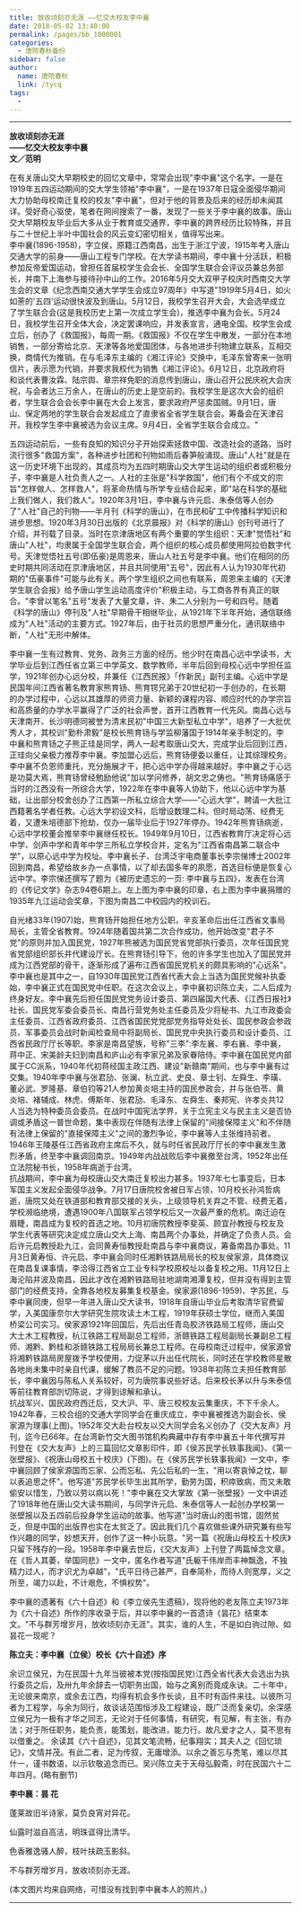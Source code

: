 ```yaml
---
title: 放收顷刻亦无涯 ——忆交大校友李中襄
date: 2018-05-02 13:40:00
permalink: /pages/bb_1000001
categories: 
  - 唐院春秋备份
sidebar: false
author: 
  name: 唐院春秋
  link: /tycq
tags: 
  - 
---
```


* * *

**放收顷刻亦无涯  
——忆交大校友李中襄  
文／范明**

在有关唐山交大早期校史的回忆文章中，常常会出现"李中襄"这个名字。一是在1919年五四运动期间的交大学生领袖"李中襄"，一是在1937年日寇全面侵华期间大力协助母校南迁复校的校友"李中襄"，但对于他的背景及后来的经历却未闻其详。受好奇心驱使，笔者在网间搜索了一番，发现了一些关于李中襄的故事。唐山交大早期校友毕业后大多从业于教育或交通界，李中襄的跨界经历比较特殊，并且与二十世纪上半叶中国社会的风云变幻密切相关，值得写出来。  
李中襄(1896-1958)，字立侯，原籍江西南昌，出生于浙江宁波，1915年考入唐山交通大学的前身——唐山工程专门学校。在大学读书期间，李中襄十分活跃，积极参加反帝爱国运动，曾担任首届校学生会会长、全国学生联合会评议员兼总务部长，并南下上海参与接待孙中山的工作。2016年5月交大双甲子校庆时西南交大学生会的文章《纪念西南交通大学学生会成立97周年》中写道"1919年5月4日，如火如荼的'五四'运动很快波及到唐山。5月12日，我校学生召开大会，大会选举成立了学生联合会(这是我校历史上第一次成立学生会)，推选李中襄为会长。5月24日，我校学生召开全体大会，决定罢课响应，并发表宣言，通电全国。校学生会成立后，创办了《救国报》，每周一期。《救国报》不仅在学生中散发，一部分在本地销售，一部分寄给北京、天津等各地爱国团体，与各地进步刊物建立联系，互相交换，商情代为推销。在与毛泽东主编的《湘江评论》交换中，毛泽东曾寄来一张明信片，表示愿为代销，并要求我校代为销售《湘江评论》。6月12日，北京政府将和谈代表曹汝霖、陆宗舆、章宗祥免职的消息传到唐山，唐山召开公民庆祝大会庆祝，与会者达三万余人，在唐山的历史上是空前的。我校学生是这次大会的组织者，学生联合会会长李中襄在大会上发言，要求政府严惩卖国贼。9月1日，唐山、保定两地的学生联合会发起成立了直隶省全省学生联合会。筹备会在天津召开。我校学生李中襄被选为会议主席。9月4日，全省学生联合会成立。"  

五四运动前后，一些有良知的知识分子开始探索拯救中国、改造社会的道路，当时流行很多"救国方案"，各种进步社团和刊物如雨后春笋般涌现。唐山"人社"就是在这一历史环境下出现的，其成员均为五四时期唐山交大学生运动的组织者或积极分子，李中襄是人社负责人之一。人社的主张是"科学救国"，他们有个不成文的宗旨"怎样做人、怎样救人"，将革命热情与所学专业结合起来，即"站在科学的基础上我们做人，我们救人"。1920年3月1日，李中襄与许元启、朱泰信等人创办了"人社"自己的刊物——半月刊《科学的唐山》，在市民和矿工中传播科学知识和进步思想。1920年3月30日出版的《北京晨报》对《科学的唐山》创刊号进行了介绍，并刊载了目录。当时在京津唐地区有两个重要的学生组织：天津"觉悟社"和唐山"人社"，均隶属于全国学生联合会，两个组织的核心成员都使用阿拉伯数字代号。天津觉悟社五号(即伍豪)是周恩来，唐山人社五号是李中襄。他们在相同的历史时期共同活动在京津唐地区，并且共同使用"五号"，因此有人认为1930年代初期的"伍豪事件"可能与此有关。两个学生组织之间也有联系，周恩来主编的《天津学生联合会报》给予唐山学生运动高度评价"积极主动，与工商各界有真正的联合。"李曾以笔名"五号"发表了大量文章，许、朱二人分别为一号和四号。随着《科学的唐山》停刊及"人社"早期骨干相继毕业，从1921年下半年开始，通信联络成为"人社"活动的主要方式。1927年后，由于社员的思想严重分化，通讯联络中断，"人社"无形中解体。

李中襄一生有过教育、党务、政务三方面的经历。他少时在南昌心远中学读书，大学毕业后到江西任省立第三中学英文、数学教师，半年后回到母校心远中学担任监学，1921年创办心远分校，并兼任《江西民报》「作新民」副刊主编。心远中学是民国年间江西省著名教育家熊育钖、熊育锷兄弟于20世纪初一手创办的，在长期的办学过程中，心远以其雄厚的师资力量、新颖的课程内容、顺应时代的办学宗旨和高质量的办学水平赢得了广泛的社会声誉，首开江西教育一代先风。南昌心远与天津南开、长沙明德同被誉为清末民初"中国三大新型私立中学"，培养了一大批优秀人才，其校训"勤朴肃毅"是校长熊育钖与学监柳藩国于1914年亲手制定的。李中襄和熊育钖之子熊正珪是同学，两人一起考取唐山交大，完成学业后回到江西，正珪向父亲极力推荐李中襄。李加盟心远后，熊育钖便委以重任，让其综理校务。李中襄不负恩师重托，充分施展才干，把心远中学办得越来越好。李中襄之于心远是功莫大焉，熊育钖曾经勉励他说"加以学问修养，胡文忠之俦也。"熊育钖痛感于当时的江西没有一所综合大学，1922年在李中襄等人协助下，他以心远中学为基础，让出部分校舍创办了江西第一所私立综合大学——"心远大学"，聘请一大批江西籍著名学者任教。心远大学初设文科，后增设数理二科。但时局动荡、经费无着，又遭朱培德部下抢劫，仅办一届毕业后于1927年停办。1942年熊育钖病逝，心远中学校董会推举李中襄继任校长。1949年9月10日，江西省教育厅决定将心远中学、剑声中学和青年中学三所私立学校合并，定名为"江西省南昌第二联合中学"，以原心远中学为校址。李中襄长子、台湾泛宇电商董事长李宗悌博士2002年回到南昌，希望给故乡办一点事情，以了却去国多年的夙愿，首选目标便是恢复心远中学。李宗悌还撰写了题为《被历史遗忘的一页:
李中襄与五四》，发表在台湾的《传记文学》杂志94卷6期上。左上图为李中襄的印章，右上图为李中襄捐赠的1935年九江运动会奖章，下图为南昌二中校园内的校训石。  
  
自光绪33年(1907)始，熊育钖开始担任地方公职，辛亥革命后出任江西省文事局局长，主管全省教育。1924年随着国共第二次合作成功，他开始改变"君子不党"的原则并加入国民党，1927年熊被选为国民党省党部执行委员，次年任国民党省党部组织部长并代建设厅长。在熊育钖引导下，他的许多学生也加入了国民党并成为江西党部的骨干，逐渐形成了遍布江西省国民党机关的颇具影响的"心远系"。李中襄也是其中之一，自1930年国民党江西省代表大会上当选为国民党候补执委始，李中襄正式在国民党中任职。在这次会议上，李中襄初识陈立夫，二人后成为终身好友。李中襄先后担任国民党党务设计委员、第四届国大代表、《江西日报社》社长、国民党军委会委员长、南昌行营党务处主任委员及少将秘书、九江市政委会主任委员、江西省政府委员、江西省国民党党部党务指导处处长、国民参政会参政员、军事委员会战时新闻检查局中将副局长、国民党中央执行委员和设计委员、江西省民政厅厅长等职。李家是南昌望族，号称"三李":李左襄、李右襄、李中襄，蒋中正、宋美龄夫妇到南昌和庐山必有李家兄弟及家眷陪侍。李中襄在国民党内部属于CC派系，1940年代初蒋经国主政江西、建设"新赣南"期间，也与李中襄有过交集。1940年李中襄与张君劢、张澜、杭立武、史良、章士钊、左舜生、李璜、董必武、罗隆基、章伯钧等21人参加黄炎培主持的国民参政会，并与张伯苓、黄炎培、褚辅成、林虎、傅斯年、张君劢、毛泽东、左舜生、秦邦宪、许孝炎共12人当选为特种委员会委员。在战时中国宪法学界，关于立宪主义与民主主义是否协调或矛盾这一普世命题，集中表现在伴随有法律上保留的"间接保障主义"和不伴随有法律上保留的"直接保障主义"之间的激烈争论，李中襄等人主张维持前者。1946年王陵基任江西省政府主席后不久，就与时任省民政厅厅长的李中襄发生激烈矛盾，终至李中襄调回南京。1949年内战战败后李中襄撤至台湾，1952年出任立法院秘书长，1958年病逝于台湾。  
抗战期间，李中襄为母校唐山交大南迁复校出力甚多。1937年七七事变后，日本军国主义发起全面侵华战争。7月17日唐院校舍被日军占领，10月校长孙鸿哲病逝，唐院又处在铁道部和教育部交接的关头，上级领导机关弃之不管、经费无着，学校濒临绝境，遭遇1900年八国联军占领学校后又一次最严重的危机。南迁迫在眉睫，南昌成为复校的首选之地。10月初唐院教授李斐英、顾宜孙教授与校友及学生代表等研究决定成立唐山交大上海、南昌两个办事处，并确定了负责人员。会后许元启教授赴九江，会同黄寿恒教授赴南昌与李中襄商议，筹备南昌办事处。11月3日黄寿恒、许元启、李中襄会同时任湘黔铁路局局长的校友侯家源，具体商议在南昌复课事情，李洽得江西省立工业专科学校原校址以备复校之用。11月12日上海沦陷并波及南昌，因此才改在湘黔铁路局驻地湖南湘潭复校，但并没有得到主管部门的经费支持，全靠各地校友募集复校基金。侯家源(1896-1959)、字苏民，与李中襄同庚，但早一年进入唐山交大读书，1918年自唐山毕业后考取清华官费留学，入美国康奈尔大学研究生院攻读土木工程，1919年获硕士学位，继而入美国桥梁公司实习。侯家源1921年回国后，先后出任青岛胶济铁路局工程师，唐山交大土木工程教授，杭江铁路工程局副总工程师，浙赣铁路工程局副局长兼副总工程师、湘黔、黔桂和浙赣铁路工程局局长兼总工程师。在母校南迁过程中，侯家源曾将湘黔铁路局房屋拨予学校使用，力促茅以升出任代院长，同时还在学校教师星散各地尚未集中时亲自代课，缓解了教员不足的问题。1938年初陈立夫担任教育部长，李中襄因与陈私人关系较好，可为唐院事说些好话。后来校长茅以升与朱泰信等前往教育部剀切陈说，才得到谅解和承认。  
抗战军兴、国民政府西迁后，交大沪、平、唐三校校友云集重庆，不下千余人。1942年春，三校合组的交通大学同学会在重庆成立，李中襄被推选为副会长、侯家源为理事(上图)。1952年交大赴台校友以交大同学会名义创办了《交大友声》月刊，迄今已66年。在台湾新竹交大图书馆机构典藏中存有李中襄五十年代撰写并刊登在《交大友声》上的三篇回忆文章影印件，即《侯苏民学长轶事我闻》、《第一张壁报》、《祝唐山母校五十校庆》(下图)。在《侯苏民学长轶事我闻》一文中，李中襄回顾了侯家源国而忘家、公而忘私、先公后私的一生，"用以寄哀悼之忱，聊以表追思之怀"。他写道"苏民学长毕生出其所学，勤劳为国，积瘁致病，而又未敢偷安以惜生，乃致以劳以病以死！"李中襄在交大掌故《第一张壁报》一文中讲述了1918年他在唐山交大读书期间，与同学许元启、朱泰信等人一起创办学校第一张壁报以及五四前后投身学生运动的故事。他写道"当时唐山的图书馆，固然贫乏，但是中国的出版界也实在太贫乏了。因此我们几个喜欢做些课外研究兼有些写作兴趣的同学，妙想天开，创作了这一种小玩意。"另一篇《祝唐山母校五十校庆》只留下残存的一段。1958年李中襄去世后，《交大友声》上刊登了两篇悼念文章。在《哲人其萎，举国同悲》一文中，匿名作者写道"氏躯干伟岸而丰神飘逸，不独精力过人，而才识尤为卓越"，"氏平日待己甚严，自奉简朴，而待人则宽厚，义之所至，竭力以赴，不计艰危，不惧权势"。

李中襄的遗著有《六十自述》和《李立侯先生遗稿》，现将他的老友陈立夫1973年为《六十自述》所作的序收录于后，并以李中襄的一首遗诗《昙花》结束本文。"不与群芳增岁月，放收顷刻亦无涯"。其实，谁的人生，不是如白驹过隙、如昙花一现呢？

**陈立夫：李中襄（立侯）校长《六十自述》序**

余识立侯兄，为在民国十九年当彼被本党(按指国民党)江西全省代表大会选出为执行委员之后，及卅九年余辞去一切职务出国，始与之离别而竟成永诀。二十年中，无论彼来南京，或余去江西，均得有机会多作长谈，且不时有函件来往。以彼所习者为工程学，与余为同行，故谈话范围恒涉及工程建设，既广泛而复亲切。余深感立侯兄为一极有才华之同志，无论对于任何事情，有研究，有见解，有主张，有办法；对于所任职务，能负责，能策划，能改进，能力行。故凡爱才之人，莫不思有以借重之。
余读其《六十自述》，见其文笔流畅，纪事翔实；其夫人之《回忆琐记》，文情并茂。有此二者，足为传叙，无庸增添。以余之善忘与秃笔，难以尽其什一，谨书数语，以示钦敬追念而已。吴兴陈立夫于天母弘毅斋，时在民国六十二年四月。(略有删节)

**李中襄：昙 花**

蓬莱故旧半诗家，莫负良宵对异花。

仙露时滋自高洁，明珠诓得比清华。

色香雅逸骚人醉，枝叶扶疏玉影斜。

不与群芳增岁月，放收顷刻亦无涯。

(本文图片均来自网络，可惜没有找到李中襄本人的照片。)  
  
  
  
---